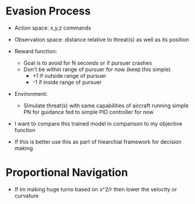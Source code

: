 # Evasion Process
- Action space: x,y,z commands
- Observation space: distance relative to threat(s) as well as its position
- Reward function:
    - Goal is to avoid for N seconds or if pursuer crashes 
    - Don't be within range of pursuer for now (keep this simple)
        - +1 if outside range of pursuer
        - -1 if inside range of  pursuer
- Environment:
    - Simulate threat(s) with same capabilities of aircraft running simple PN for guidance fed to simple PID controller for now

- I want to compare this trained model in comparison to my objective function
- If this is better use this as part of hiearchial framework for decision making


# Proportional Navigation
- If im making huge turns based on v^2/r then lower the velocity or curvature
